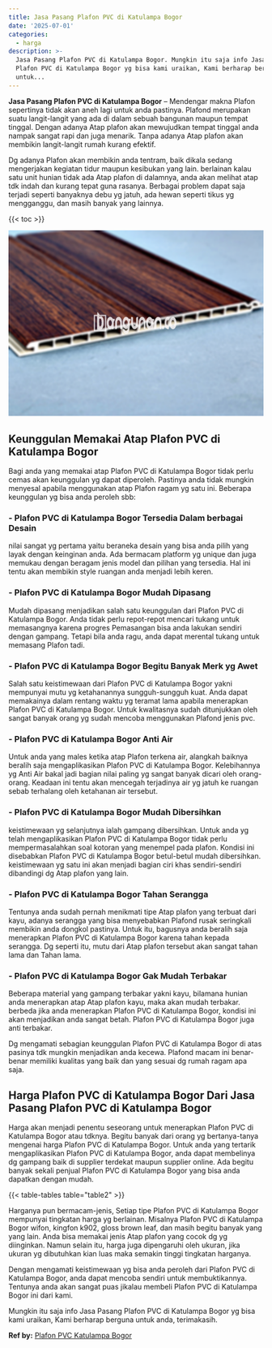 ```yaml
---
title: Jasa Pasang Plafon PVC di Katulampa Bogor
date: '2025-07-01'
categories:
  - harga
description: >-
  Jasa Pasang Plafon PVC di Katulampa Bogor. Mungkin itu saja info Jasa Pasang
  Plafon PVC di Katulampa Bogor yg bisa kami uraikan, Kami berharap berguna
  untuk...
---
```


**Jasa Pasang Plafon PVC di Katulampa Bogor** – Mendengar makna Plafon sepertinya tidak akan aneh lagi untuk anda pastinya. Plafond merupakan suatu langit-langit yang ada di dalam sebuah bangunan maupun tempat tinggal. Dengan adanya Atap plafon akan mewujudkan tempat tinggal anda nampak sangat rapi dan juga menarik. Tanpa adanya Atap plafon akan membikin langit-langit rumah kurang efektif.

Dg adanya Plafon akan membikin anda tentram, baik dikala sedang mengerjakan kegiatan tidur maupun kesibukan yang lain. berlainan kalau satu unit hunian tidak ada Atap plafon di dalamnya, anda akan melihat atap tdk indah dan kurang tepat guna rasanya. Berbagai problem dapat saja terjadi seperti banyaknya debu yg jatuh, ada hewan seperti tikus yg mengganggu, dan masih banyak yang lainnya.

{{< toc >}}

![Jasa Pasang Plafon PVC di Katulampa Bogor](/images/flafond-pvc-murah03.png)

## Keunggulan Memakai Atap Plafon PVC di Katulampa Bogor

Bagi anda yang memakai atap Plafon PVC di Katulampa Bogor tidak perlu cemas akan keunggulan yg dapat diperoleh. Pastinya anda tidak mungkin menyesal apabila menggunakan atap Plafon ragam yg satu ini. Beberapa keunggulan yg bisa anda peroleh sbb:

### \- Plafon PVC di Katulampa Bogor Tersedia Dalam berbagai Desain

nilai sangat yg pertama yaitu beraneka desain yang bisa anda pilih yang layak dengan keinginan anda. Ada bermacam platform yg unique dan juga memukau dengan beragam jenis model dan pilihan yang tersedia. Hal ini tentu akan membikin style ruangan anda menjadi lebih keren.

### \- Plafon PVC di Katulampa Bogor Mudah Dipasang

Mudah dipasang menjadikan salah satu keunggulan dari Plafon PVC di Katulampa Bogor. Anda tidak perlu repot-repot mencari tukang untuk memasangnya karena progres Pemasangan bisa anda lakukan sendiri dengan gampang. Tetapi bila anda ragu, anda dapat merental tukang untuk memasang Plafon tadi.

### \- Plafon PVC di Katulampa Bogor Begitu Banyak Merk yg Awet

Salah satu keistimewaan dari Plafon PVC di Katulampa Bogor yakni mempunyai mutu yg ketahanannya sungguh-sungguh kuat. Anda dapat memakainya dalam rentang waktu yg teramat lama apabila menerapkan Plafon PVC di Katulampa Bogor. Untuk kwalitasnya sudah ditunjukkan oleh sangat banyak orang yg sudah mencoba menggunakan Plafond jenis pvc.

### \- Plafon PVC di Katulampa Bogor Anti Air

Untuk anda yang males ketika atap Plafon terkena air, alangkah baiknya beralih saja mengaplikasikan Plafon PVC di Katulampa Bogor. Kelebihannya yg Anti Air bakal jadi bagian nilai paling yg sangat banyak dicari oleh orang-orang. Keadaan ini tentu akan mencegah terjadinya air yg jatuh ke ruangan sebab terhalang oleh ketahanan air tersebut.

### \- Plafon PVC di Katulampa Bogor Mudah Dibersihkan

keistimewaan yg selanjutnya ialah gampang dibersihkan. Untuk anda yg telah mengaplikasikan Plafon PVC di Katulampa Bogor tidak perlu mempermasalahkan soal kotoran yang menempel pada plafon. Kondisi ini disebabkan Plafon PVC di Katulampa Bogor betul-betul mudah dibersihkan. keistimewaan yg satu ini akan menjadi bagian ciri khas sendiri-sendiri dibandingi dg Atap plafon yang lain.

### \- Plafon PVC di Katulampa Bogor Tahan Serangga

Tentunya anda sudah pernah menikmati tipe Atap plafon yang terbuat dari kayu, adanya serangga yang bisa menyebabkan Plafond rusak seringkali membikin anda dongkol pastinya. Untuk itu, bagusnya anda beralih saja menerapkan Plafon PVC di Katulampa Bogor karena tahan kepada serangga. Dg seperti itu, mutu dari Atap plafon tersebut akan sangat tahan lama dan Tahan lama.

### \- Plafon PVC di Katulampa Bogor Gak Mudah Terbakar

Beberapa material yang gampang terbakar yakni kayu, bilamana hunian anda menerapkan atap Atap plafon kayu, maka akan mudah terbakar. berbeda jika anda menerapkan Plafon PVC di Katulampa Bogor, kondisi ini akan menjadikan anda sangat betah. Plafon PVC di Katulampa Bogor juga anti terbakar.

Dg mengamati sebagian keunggulan Plafon PVC di Katulampa Bogor di atas pasinya tdk mungkin menjadikan anda kecewa. Plafond macam ini benar-benar memiliki kualitas yang baik dan yang sesuai dg rumah ragam apa saja.

## Harga Plafon PVC di Katulampa Bogor Dari Jasa Pasang Plafon PVC di Katulampa Bogor

Harga akan menjadi penentu seseorang untuk menerapkan Plafon PVC di Katulampa Bogor atau tdknya. Begitu banyak dari orang yg bertanya-tanya mengenai harga Plafon PVC di Katulampa Bogor. Untuk anda yang tertarik mengaplikasikan Plafon PVC di Katulampa Bogor, anda dapat membelinya dg gampang baik di supplier terdekat maupun supplier online. Ada begitu banyak sekali penjual Plafon PVC di Katulampa Bogor yang bisa anda dapatkan dengan mudah.

{{< table-tables table="table2" >}}

Harganya pun bermacam-jenis, Setiap tipe Plafon PVC di Katulampa Bogor mempunyai tingkatan harga yg berlainan. Misalnya Plafon PVC di Katulampa Bogor wifon, kingfon k902, gloss brown leaf, dan masih begitu banyak yang yang lain. Anda bisa memakai jenis Atap plafon yang cocok dg yg diinginkan. Namun selain itu, harga juga dipengaruhi oleh ukuran, jika ukuran yg dibutuhkan kian luas maka semakin tinggi tingkatan harganya.

Dengan mengamati keistimewaan yg bisa anda peroleh dari Plafon PVC di Katulampa Bogor, anda dapat mencoba sendiri untuk membuktikannya. Tentunya anda akan sangat puas jikalau membeli Plafon PVC di Katulampa Bogor ini dari kami.

Mungkin itu saja info Jasa Pasang Plafon PVC di Katulampa Bogor yg bisa kami uraikan, Kami berharap berguna untuk anda, terimakasih.

**Ref by:** [Plafon PVC Katulampa Bogor](https://id.wikipedia.org/wiki/Plafon)
